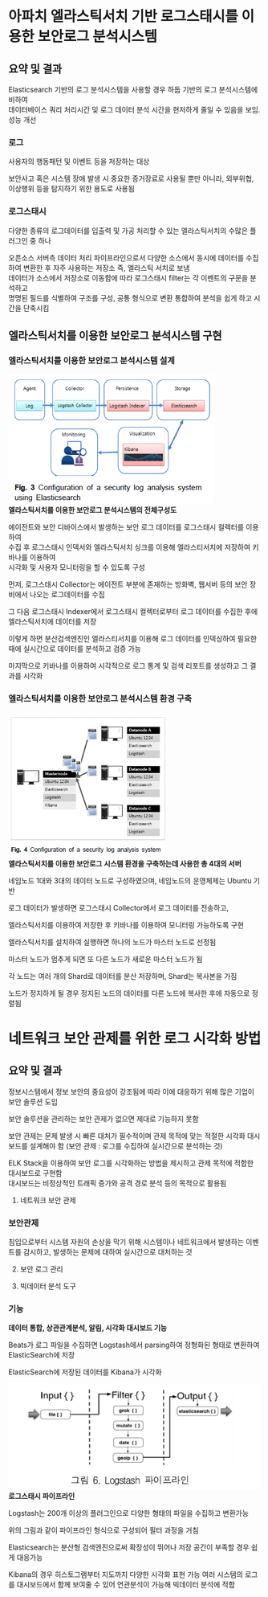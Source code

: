 # 아파치 엘라스틱서치 기반 로그스태시를 이용한 보안로그 분석시스템

## 요약 및 결과    
Elasticsearch 기반의 로그 분석시스템을 사용할 경우 하둡 기반의 로그 분석시스템에 비하여     
데이터베이스 쿼리 처리시간 및 로그 데이터 분석 시간을 현저하게 줄일 수 있음을 보임. 성능 개선


### 로그
사용자의 행동패턴 및 이벤트 등을 저장하는 대상

보안사고 혹은 시스템 장애 발생 시 중요한 증거장료로 사용될 뿐만 아니라, 외부위협, 이상행위 등을 탐지하기 위한 용도로 사용됨


### 로그스태시
다양한 종류의 로그데이터를 입출력 및 가공 처리할 수 있는 엘라스틱서치의 수많은 플러그인 중 하나

오픈소스 서버측 데이터 처리 파이프라인으로서 다양한 소스에서 동시에 데이터를 수집하여 변환한 후 자주 사용하는 저장소 즉, 엘라스틱 서치로 보냄    
데이터가 소스에서 저장소로 이동함에 따라 로그스태시 filter는 각 이벤트의 구문을 분석하고     
명명된 필드를 식별하여 구조를 구성, 공통 형식으로 변환 통합하여 분석을 쉽게 하고 시간을 단축시킴

## 엘라스틱서치를 이용한 보안로그 분석시스템 구현

### 엘라스틱서치를 이용한 보안로그 분석시스템 설계 
![1](./img/fig3.PNG)
<br>
**엘라스틱서치를 이용한 보안로그 분석시스템의 전체구성도**    

에이전트와 보안 디바이스에서 발생하는 보안 로그 데이터를 로그스태시 컬렉터를 이용하여    
수집 후 로그스태시 인덱서와 엘라스틱서치 싱크를 이용해 엘라스티서치에 저장하여 키바나를 이용하여   
시각화 및 사용자 모니터링을 할 수 있도록 구성    

먼저, 로그스태시 Collector는 에이전트 부분에 존재하는 방화벽, 웹서버 등의 보안 장비에서 나오는 로그데이터를 수집    

그 다음 로그스태시 Indexer에서 로그스태시 컬렉터로부터 로그 데이터를 수집한 후에 엘라스틱서치에 데이터를 저장    

이렇게 하면 분산검색엔진인 엘라스티서치를 이용해 로그 데이터를 인덱싱하여 필요한 때에 실시간으로 데이터를 분석하고 검증 가능


마지막으로 키바나를 이용하여 시각적으로 로그 통계 및 검색 리포트를 생성하고 그 결과를 시각화   


### 엘라스틱서치를 이용한 보안로그 분석시스템 환경 구축
![1](./img/fig4.PNG)
<br>
**엘라스틱서치를 이용한 보안로그 시스템 환경을 구축하는데 사용한 총 4대의 서버**

네임노드 1대와 3대의 데이터 노드로 구성하였으며, 네임노드의 운영체제는 Ubuntu 기반

로그 데이터가 발생하면 로그스태시 Collector에서 로그 데이터를 전송하고, 

엘라스틱서치를 이용하여 저장한 후 키바나를 이용하여 모니터링 가능하도록 구현

엘라스틱서치를 설치하여 실행하면 하나의 노드가 마스터 노드로 선정됨

마스터 노드가 멈추게 되면 또 다른 노드가 새로운 마스터 노드가 됨

각 노드는 여러 개의 Shard로 데이터를 분산 저장하며, Shard는 복사본을 가짐

노드가 정지하게 될 경우 정지된 노드의 데이터를 다른 노드에 복사한 후에 자동으로 정렬됨

# 네트워크 보안 관제를 위한 로그 시각화 방법
## 요약 및 결과
정보시스템에서 정보 보안의 중요성이 강조됨에 따라 이에 대응하기 위해 많은 기업이 보안 솔루션 도입

보안 솔루션을 관리하는 보안 관제가 없으면 제대로 기능하지 못함

보안 관제는 문제 발생 시 빠른 대처가 필수적이며 관제 목적에 맞는 적절한 시각화 대시보드를 설계해야 함
(보안 관제 : 로그를 수집하여 실시간으로 분석하는 것)

ELK Stack을 이용하여 보안 로그를 시각화하는 방법을 제시하고 관제 목적에 적합한 대시보드로 구현함   
대시보드는 비정상적인 트래픽 증가와 공격 경로 분석 등의 목적으로 활용됨

1. 네트워크 보안 관제
### 보안관제

침입으로부터 시스템 자원의 손상을 막기 위해 시스템이나 네트워크에서 발생하는 이벤트를 감시하고, 발생하는 문제에 대하여 실시간으로 대처하는 것

2. 보안 로그 관리


3. 빅데이터 분석 도구
### 기능
**데이터 통합, 상관관계분석, 알림, 시각화 대시보드 기능**

Beats가 로그 파일을 수집하면 Logstash에서 parsing하여 정형화된 형태로 변환하여 ElasticSearch에 저장

ElasticSearch에 저장된 데이터를 Kibana가 시각화

![1](./img/fig5.PNG)
<br>
**로그스태시 파이프라인**

Logstash는 200개 이상의 플러그인으로 다양한 형태의 파일을 수집하고 변환가능

위의 그림과 같이 파이프라인 형식으로 구성되어 필터 과정을 거침

Elasticsearch는 분산형 검색엔진으로써 확장성이 뛰어나 저장 공간이 부족할 경우 쉽게 대응가능

Kibana의 경우 히스토그램부터 지도까지 다양한 시각화 표현 가능 
여러 시스템의 로그를 대시보드에서 함께 보여줄 수 있어 연관분석이 가능해 빅데이터 분석에 적합
